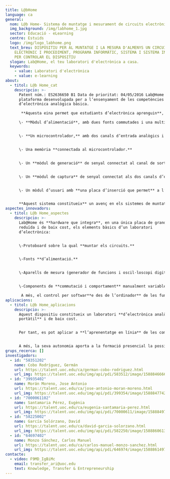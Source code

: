 ```yaml
---
title: L@bHome
language: ca
general:
  nom: L@b Home- Sistema de muntatge i mesurament de circuits electrònics
  img_background: /img/labhome_1.jpg
  sector: Educació - eLearning
  centre: Estuids
  logo: /img/logo_labhome.png
  text_breu: DISPOSITIU PER AL MUNTATGE I LA MESURA D'ALMENYS UN CIRCUIT
    ELECTRÒNIC I PROCEDIMENT, PROGRAMA INFORMÀTIC, SISTEMA I SISTEMA INFORMÀTIC
    PER CONTROLAR EL DISPOSITIU
  slogan: Lab@Home, el teu laboratori d'electrònica a casa.
  keywords:
    - value: Laboratori d'electrònica
    - value: e-learning
about:
  - titol: L@b Home_cat
    descripcio: >-
      Patent núm.: ES2636650 B1 Data de prioritat: 04/05/2016 Lab@Home és una
      plataforma desenvolupada per a l’ensenyament de les competències
      d’electrònica analògica bàsica.

       **Aquesta eina permet que estudiants d’electrònica aprenguin**, de manera pràctica, el disseny i muntatge de circuits electrònics i també la utilització d’aparells de generació de senyals propis d’un laboratori d’electrònica. La plataforma comprèn els següents elements: 

      \- **Mòdul d’alimentació**, amb dues fonts commutades i una multitud de reguladors lineals, connectat a l’alimentador. 


      \- **Un microcontrolador,** amb dos canals d’entrada analògics i un canal de sortida analògic, amb connexió a l’ordinador i al mòdul d’alimentació. 


      \- Una memòria **connectada al microcontrolador.** 


      \- Un **mòdul de generació** de senyal connectat al canal de sortida analògic del microcontrolador i al mòdul d’usuari.


      \- Un **mòdul de captura** de senyal connectat als dos canals d’entrada analògics del microcontrolador i al mòdul d’usuari.


      \- Un mòdul d’usuari amb **una placa d’inserció que permet** a l’usuari muntar circuits electrònics i amb connexions al mòdul de captura de senyal, al mòdul de generació de senyal i al mòdul d’alimentació. 


      **Aquest sistema constitueix** un avenç en els sistemes de muntatge i mesurament de circuits electrònics per a l’àmbit acadèmic.
aspectes_innovadors:
  - titol: L@b Home_aspectes
    descripcio: >-
      Lab@Home és **hardware que integra**, en una única placa de grandària
      reduïda i de baix cost, els elements bàsics d’un laboratori
      d’electrònica: 


      \-Protoboard sobre la qual **muntar els circuits.**


      \-Fonts **d’alimentació.** 


      \-Aparells de mesura (generador de funcions i oscil·loscopi digital).


      \-Components de **commutació i comportament** manualment variable (interruptor, polsador i potenciòmetre multivolta).

       A més, el control per softwar**e des de l’ordinador** de les funcionalitats dels aparells de mesura inclosos a la placa és independent del llenguatge de programació o plataforma software que es vulgui emprar per fer-ho.
aplicacions:
  - titol: L@b Home_aplicacions
    descripcio: >-
      Aquest dispositiu constitueix un laboratori **d’electrònica analògica
      portàtil** i de baix cost. 


      Per tant, es pot aplicar a **l’aprenentatge en línia** de les competències d’electrònica bàsica (disseny i muntatge de circuits electrònics, i utilització d’aparells de generació de senyals i mesurament propis d’un laboratori) que **s’adquireixen en l’ensenyament presencial.** 


      A més, la seva autonomia aporta a la formació presencial la possibilitat d’optimitzar el temps de pràctica al laboratori, la qual cosa permet que l’ensenyament pugui **adequar-se als diferents ritmes** d’aprenentatge dels estudiants.
grups_recerca: []
investigadors:
  - id: "58351202"
    name: Cobo Rodríguez, Germán
    url: https://talent.uoc.edu/ca/german-cobo-rodriguez.html
    url_img: https://talent.uoc.edu/img/api/pdi/583512/image/1588846666246
  - id: "39935402"
    name: Morán Moreno, Jose Antonio
    url: https://talent.uoc.edu/ca/jose-antonio-moran-moreno.html
    url_img: https://talent.uoc.edu/img/api/pdi/399354/image/1588847742038
  - id: "7000061102"
    name: Santamaria Pérez, Eugènia
    url: https://talent.uoc.edu/ca/eugenia-santamaria-perez.html
    url_img: https://talent.uoc.edu/img/api/pdi/70000611/image/1588849761330
  - id: "58225002"
    name: García Solórzano, David
    url: https://talent.uoc.edu/ca/david-garcia-solorzano.html
    url_img: https://talent.uoc.edu/img/api/pdi/582250/image/1588860613822
  - id: "64697402"
    name: Monzo Sánchez, Carlos Manuel
    url: https://talent.uoc.edu/ca/carlos-manuel-monzo-sanchez.html
    url_img: https://talent.uoc.edu/img/api/pdi/646974/image/1588861497239
contacte:
  - video: F9MD_IgBiMc
    email: transfer_ari@uoc.edu
    text: Knowledge, Transfer & Entrepreneurship
---
```

